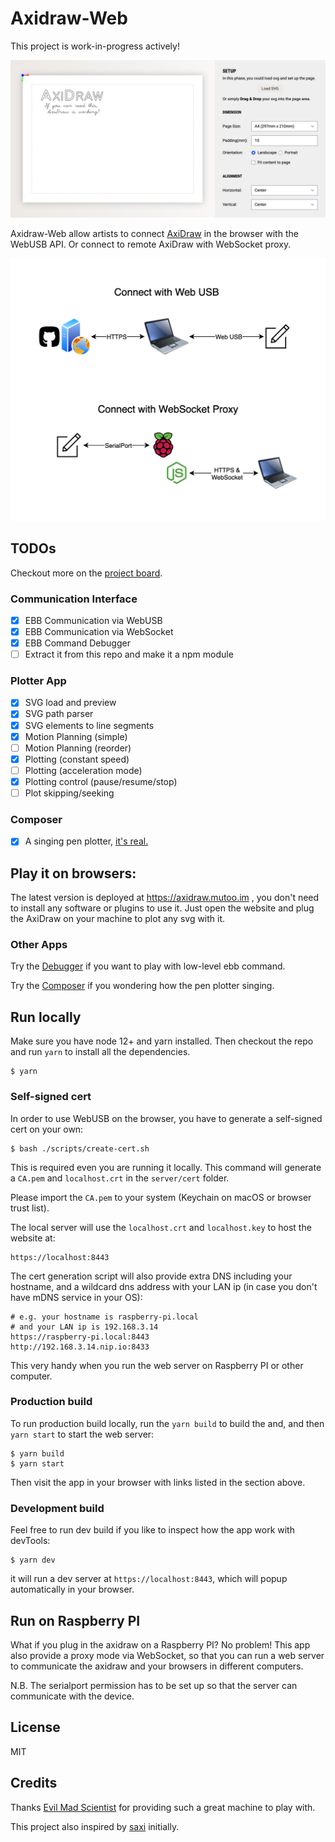 # Axidraw-Web

This project is work-in-progress actively!

![screenshot](./docs/screenshot-setup.png)

Axidraw-Web allow artists to connect [AxiDraw](https://axidraw.com/) in the browser with the WebUSB API. Or connect to remote AxiDraw with WebSocket proxy.

![arch](./docs/axidaw-web-arch.png)

## TODOs

Checkout more on the [project board](https://github.com/mutoo/axidraw-web/projects/1). 

### Communication Interface

- [x] EBB Communication via WebUSB
- [x] EBB Communication via WebSocket
- [x] EBB Command Debugger
- [ ] Extract it from this repo and make it a npm module

### Plotter App

- [x] SVG load and preview
- [x] SVG path parser
- [x] SVG elements to line segments
- [x] Motion Planning (simple)
- [ ] Motion Planning (reorder)
- [x] Plotting (constant speed)
- [ ] Plotting (acceleration mode)
- [x] Plotting control (pause/resume/stop)
- [ ] Plot skipping/seeking

### Composer

- [x] A singing pen plotter, [it's real.](https://www.instagram.com/p/CP-K1m9J-j1/)

## Play it on browsers:

The latest version is deployed at https://axidraw.mutoo.im , you don't need to install any software or plugins to use it. Just open the website and plug the AxiDraw on your machine to plot any svg with it.

### Other Apps

Try the [Debugger](https://axidraw.mutoo.im/debugger.html) if you want to play with low-level ebb command.

Try the [Composer](https://axidraw.mutoo.im/composer.html) if you wondering how the pen plotter singing.

## Run locally

Make sure you have node 12+ and yarn installed. Then checkout the repo and run `yarn` to install all the dependencies.

```
$ yarn
```

### Self-signed cert

In order to use WebUSB on the browser, you have to generate a self-signed cert on your own:

```
$ bash ./scripts/create-cert.sh
```

This is required even you are running it locally. This command will generate a `CA.pem` and `localhost.crt` in the `server/cert` folder.

Please import the `CA.pem` to your system (Keychain on macOS or browser trust list).

The local server will use the `localhost.crt` and `localhost.key` to host the website at:

```
https://localhost:8443
```

The cert generation script will also provide extra DNS including your hostname, and a wildcard dns address with your LAN ip (in case you don't have mDNS service in your OS):

```
# e.g. your hostname is raspberry-pi.local
# and your LAN ip is 192.168.3.14
https://raspberry-pi.local:8443
http://192.168.3.14.nip.io:8433
```

This very handy when you run the web server on Raspberry PI or other computer.

### Production build

To run production build locally, run the `yarn build` to build the and, and then `yarn start` to start the web server:

```
$ yarn build
$ yarn start
```

Then visit the app in your browser with links listed in the section above.

### Development build

Feel free to run dev build if you like to inspect how the app work with devTools:

```
$ yarn dev
```

it will run a dev server at `https://localhost:8443`, which will popup automatically in your browser.

## Run on Raspberry PI

What if you plug in the axidraw on a Raspberry PI? No problem! This app also provide a proxy mode via WebSocket, so that you can run a web server to communicate the axidraw and your browsers in different computers.

N.B. The serialport permission has to be set up so that the server can communicate with the device.

## License

MIT

## Credits

Thanks [Evil Mad Scientist](https://www.evilmadscientist.com/) for providing such a great machine to play with.

This project also inspired by [saxi](https://github.com/nornagon/saxi) initially.